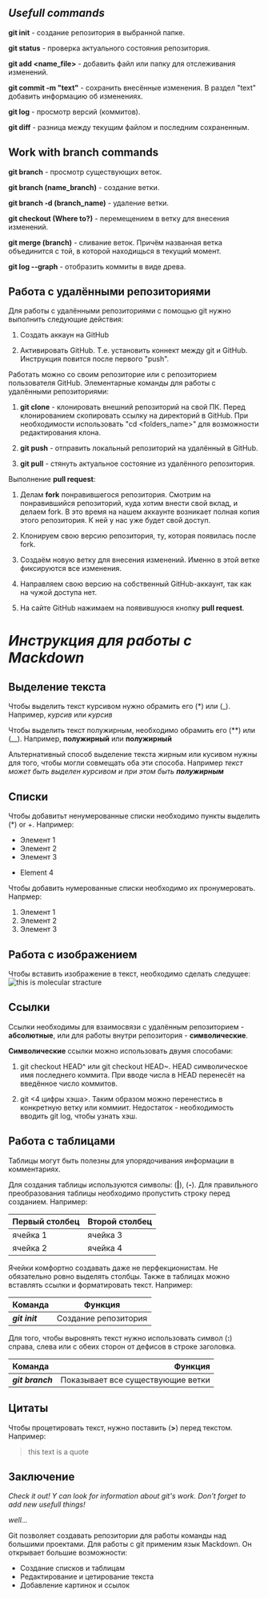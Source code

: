 ## _Usеfull commands_

**git init** - создание репозитория в выбранной папке. 

**git status** - проверка актуального состояния репозитория.

**git add <name_file>** - добавить файл или папку для отслеживания изменений.

**git commit -m "text"** - сохранить внесённые изменения. В раздел "text" добавить информацию об изменениях.

**git log** - просмотр версий (коммитов).

**git diff** - разница между текущим файлом и последним сохраненным.

## Work with branch commands

**git branch** - просмотр существующих веток.

**git branch (name_branch)** - создание ветки.

**git branch -d (branch_name)** - удаление ветки.

**git checkout (Where to?)** - перемещением в ветку для внесения изменений.

**git merge (branch)** - сливание веток. Причём названная ветка объединится с той, в которой находищься в текущий момент.

**git log --graph** - отобразить коммиты в виде древа.

## Работа с удалёнными репозиториями

Для работы с удалёнными репозиториями с помощью git нужно выполнить следующие действия:

1. Создать аккаун на GitHub

2. Активировать GitHub. Т.е. установить коннект между git и GitHub. Инструкция повится после первого "push".

Работать можно со своим репозиторие или с репозиторием пользователя GitHub.
Элементарные команды для работы с удалёнными репозиториями:

1. **git clone** - клонировать внешний репозиторий на свой ПК. 
Перед клонированием скопировать ссылку на директорий в GitHub.
При необходимости использовать "cd <folders_name>" для возможности редактирования клона.

2. **git push** - отправить локальный репозиторий на удалённый в GitHub. 

3. **git pull** - стянуть актуальное состояние из удалённого репозитория.

Выполнение **pull request**:

1. Делам **fork** понравившегося репозитория.
Смотрим на понравившийся репозиторий, куда хотим внести свой вклад, и делаем fork.
В это время на нашем аккаунте возникает полная копия этого репозитория. К ней у нас
уже будет свой доступ.

2. Клонируем свою версию репозитория, ту, которая появилась после fork.

3. Создаём новую ветку для внесения изменений. Именно в этой ветке фиксируются все
изменения.

4. Направляем свою версию на собственный GitHub-аккаунт, так как на чужой доступа
нет.

5. На сайте GitHub нажимаем на появившуюся кнопку **pull request**.

# _Инструкция для работы с Mackdown_

## Выделение текста

Чтобы выделить текст курсивом нужно обрамить его (*) или (_). Например, *курсив* или _курсив_

Чтобы выделить текст полужирным, необходимо обрамить его (**) или (__). Например, **полужирный** или __полужирный__

Альтернативный способ выделение текста жирным или кусивом нужны для того, чтобы могли совмещать оба эти способа.
Например _текст может быть выделен курсивом и при этом быть **полужирным**_

## Списки

Чтобы добавитьт ненумерованные списки необходимо пункты выделить (*) or +.
Например:
* Элемент 1
* Элемент 2
* Элемент 3
+ Element 4

Чтобы добавить нумерованные списки необходимо их пронумеровать.
Напрмер:
1. Элемент 1
2. Элемент 2
3. Элемент 3

## Работа с изображением

Чтобы вставить изображение в текст, необходимо сделать следущее: ![this is molecular stracture](dopamin.png)


## Ссылки

Ссылки необходимы для взаимосвязи с удалённым репозиторием - **абсолютные**, или для работы внутри репозитория - **символические**.

**Символические** ссылки можно использовать двумя способами:
 
1. git checkout HEAD^ или git checkout HEAD~<number>. HEAD символическое имя последнего коммита. При вводе числа в <number> HEAD перенесёт на введённое число коммитов.
 
2. git <4 цифры хэша>. Таким образом можно перенестись в конкретную ветку или коммиит. Недостаток - необходимость вводить git log, чтобы узнать хэш.

## Работа с таблицами 

Таблицы могут быть полезны для упорядочивания информации в комментариях.

Для создания таблицы используются символы: (**|**), (**-**).
Для правильного преобразования таблицы необходимо пропустить строку перед созданием.
Например:

| Первый столбец | Второй столбец |
| -------------- | -------------- |
|    ячейка 1    |    ячейка 3    |
|    ячейка 2    |    ячейка 4    |

Ячейки комфортно создавать даже не перфекционистам. Не обязательно ровно выделять столбцы.
Также в таблицах можно вставлять ссылки и форматировать текст. Например:

| Команда | Функция |
| --- | --- |
| **_git init_** | Создание репозитория

Для того, чтобы выровнять текст нужно использовать символ (**:**) справа, слева или с обеих сторон от дефисов в строке заголовка.

| Команда | Функция |
| :--- | ---: |
| **_git branch_** | Показывает все существующие ветки |

## Цитаты

Чтобы процетировать текст, нужно поставить (**>**) перед текстом. Например:

> this text is a quote

## Заключение

_Check it out! Y can look for information about git's work. 
Don't forget to add new usefull things!_

_well..._

Git позволяет создавать репозитории для работы команды над большими проектами.
Для работы с git применим язык Mackdown. Он открывает большие возможности: 
+ Создание списков и таблицам
+ Редактирование и цетирование текста
+ Добавление картинок и ссылок
